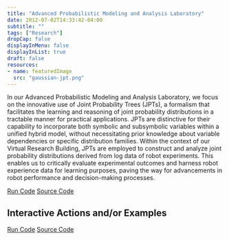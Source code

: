 ```yaml
---
title: "Advanced Probabilistic Modeling and Analysis Laboratory"
date: 2012-07-02T14:33:42-04:00
subtitle: ""
tags: ["Research"]
dropCap: false
displayInMenu: false
displayInList: true
draft: false
resources:
- name: featuredImage
  src: "gaussian-jpt.png"
---
```


In our Advanced Probabilistic Modeling and Analysis Laboratory, we focus on the
innovative use of Joint Probability Trees (JPTs), a formalism that facilitates the
learning and reasoning of joint probability distributions in a tractable manner for
practical applications. JPTs are distinctive for their capability to incorporate both
symbolic and subsymbolic variables within a unified hybrid model, without
necessitating prior knowledge about variable dependencies or specific distribution
families. Within the context of our Virtual Research Building, JPTs are employed to
construct and analyze joint probability distributions derived from log data of robot
experiments. This enables us to critically evaluate experimental outcomes and
harness robot experience data for learning purposes, paving the way for
advancements in robot performance and decision-making processes.

<div class="hidde-after-preview">
<a class="btn btn-primary" target="_blank" href="https://binder.intel4coro.de/v2/gh/MrSkooma/jpt-gui/jupiter-branch?urlpath=notebooks%2Fsrc%2Fjpt_gui%2Fapp.ipynb%3Fautorun%3Dtrue">Run Code</a>
<a class="btn btn-success" target="_blank" href="https://github.com/joint-probability-trees/">Source Code</a>
</div>

<!--more-->


Interactive Actions and/or Examples
---

<div>
<a class="btn btn-primary" target="_blank" href="https://binder.intel4coro.de/v2/gh/MrSkooma/jpt-gui/jupiter-branch?urlpath=notebooks%2Fsrc%2Fjpt_gui%2Fapp.ipynb%3Fautorun%3Dtrue">Run Code</a>
<a class="btn btn-success" target="_blank" href="https://github.com/joint-probability-trees/">Source Code</a>
</div>

</br>
